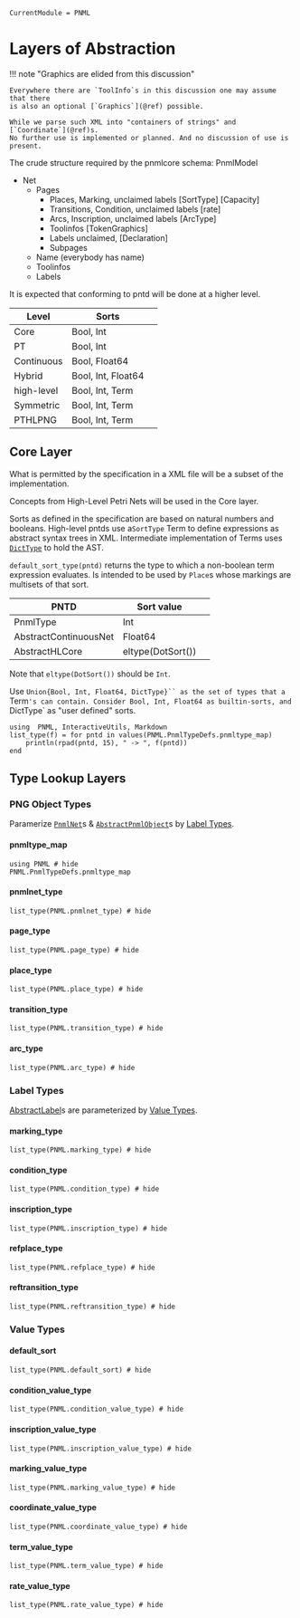 ```@meta
CurrentModule = PNML
```

# Layers of Abstraction

!!! note "Graphics are elided from this discussion"

	Everywhere there are `ToolInfo`s in this discussion one may assume that there
	is also an optional [`Graphics`](@ref) possible.

	While we parse such XML into "containers of strings" and [`Coordinate`](@ref)s.
	No further use is implemented or planned. And no discussion of use is present.

The crude structure required by the pnmlcore schema:
PnmlModel
- Net
  * Pages
    - Places, Marking, unclaimed labels  [SortType] [Capacity]
    - Transitions, Condition, unclaimed labels [rate]
    - Arcs, Inscription, unclaimed labels [ArcType]
    - Toolinfos [TokenGraphics]
    - Labels unclaimed, [Declaration]
    - Subpages
  * Name (everybody has name)
  * Toolinfos
  * Labels

It is expected that conforming to pntd will be done at a higher level.

| Level      | Sorts              |   |
|------------|--------------------|---|
| Core       | Bool, Int          |   |
| PT         | Bool, Int          |   |
| Continuous | Bool, Float64      |   |
| Hybrid     | Bool, Int, Float64 |   |
| high-level | Bool, Int, Term    |   |
| Symmetric  | Bool, Int, Term    |   |
| PTHLPNG    | Bool, Int, Term    |   |

## Core Layer

What is permitted by the specification in a XML file will be a subset of the implementation.

Concepts from High-Level Petri Nets will be used in the Core layer.

Sorts as defined in the specification are based on natural numbers and booleans.
High-level pntds use a`SortType` Term to define expressions as abstract syntax trees in XML.
Intermediate implementation of Terms uses [`DictType`](@ref) to hold the AST.

`default_sort_type(pntd)` returns the type to which a non-boolean term expression evaluates.
Is intended to be used by `Place`s whose markings are multisets of that sort.

| PNTD                  | Sort value        |   |
|-----------------------|-------------------|---|
| PnmlType              | Int               |   |
| AbstractContinuousNet | Float64           |   |
| AbstractHLCore        | eltype(DotSort()) |   |

Note that `eltype(DotSort())` should be `Int`.


Use `Union{Bool, Int, Float64, DictType}`` as the set of types that a `Term`'s can contain.
Consider Bool, Int, Float64 as builtin-sorts, and `DictType` as "user defined" sorts.

```@setup types
using  PNML, InteractiveUtils, Markdown
list_type(f) = for pntd in values(PNML.PnmlTypeDefs.pnmltype_map)
    println(rpad(pntd, 15), " -> ", f(pntd))
end

```

## Type Lookup Layers

### PNG Object Types

Paramerize [`PnmlNet`](@ref)s & [`AbstractPnmlObject`](@ref)s by [Label Types](@ref).

#### pnmltype\_map
```@example
using PNML # hide
PNML.PnmlTypeDefs.pnmltype_map
```
#### pnmlnet\_type
```@example types
list_type(PNML.pnmlnet_type) # hide
```
#### page\_type
```@example types
list_type(PNML.page_type) # hide
```
#### place\_type
```@example types
list_type(PNML.place_type) # hide
```
#### transition\_type
```@example types
list_type(PNML.transition_type) # hide
```
#### arc\_type
```@example types
list_type(PNML.arc_type) # hide
```

### Label Types

[AbstractLabel](@ref)s are parameterized by [Value Types](@ref).


#### marking\_type
```@example types
list_type(PNML.marking_type) # hide
```
#### condition\_type
```@example types
list_type(PNML.condition_type) # hide
```
#### inscription\_type
```@example types
list_type(PNML.inscription_type) # hide
```
#### refplace\_type
```@example types
list_type(PNML.refplace_type) # hide
```
#### reftransition\_type
```@example types
list_type(PNML.reftransition_type) # hide
```

### Value Types

#### default\_sort
```@example types
list_type(PNML.default_sort) # hide
```
#### condition\_value\_type
```@example types
list_type(PNML.condition_value_type) # hide
```
#### inscription\_value\_type
```@example types
list_type(PNML.inscription_value_type) # hide
```
#### marking\_value\_type
```@example types
list_type(PNML.marking_value_type) # hide
```
#### coordinate\_value\_type
```@example types
list_type(PNML.coordinate_value_type) # hide
```
#### term\_value\_type
```@example types
list_type(PNML.term_value_type) # hide
```
#### rate\_value\_type
```@example types
list_type(PNML.rate_value_type) # hide
```
